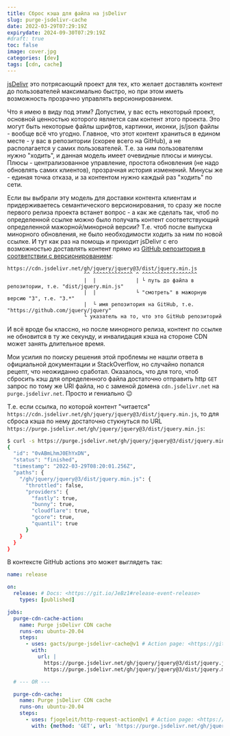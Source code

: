 ```yaml
---
title: Сброс кэша для файла на jsDelivr
slug: purge-jsdelivr-cache
date: 2022-03-29T07:29:19Z
expirydate: 2024-09-30T07:29:19Z
#draft: true
toc: false
image: cover.jpg
categories: [dev]
tags: [cdn, cache]
---
```


[jsDelivr][jsdelivr] это потрясающий проект для тех, кто желает доставлять контент до пользователей максимально быстро, но при этом иметь возможность прозрачно управлять версионированием.

Что я имею в виду под этим? Допустим, у вас есть некоторый проект, основной ценностью которого является сам контент этого проекта. Это могут быть некоторые файлы шрифтов, картинки, иконки, js/json файлы - вообще всё что угодно. Главное, что этот контент храниться в едином месте - у вас в репозитории (скорее всего на GitHub), а не располагается у самих пользователей. Т.е. за ним пользователям нужно "ходить", и данная модель имеет очевидные плюсы и минусы. Плюсы - централизованное управление, простота обновления (не надо обновлять самих клиентов), прозрачная история изменений. Минусы же - единая точка отказа, и за контентом нужно каждый раз "ходить" по сети.

Если вы выбрали эту модель для доставки контента клиентам и придерживаетесь семантического версионирования, то сразу же после первого релиза проекта встанет вопрос - а как же сделать так, чтоб по определенной ссылке можно было получать контент соответствующий определенной мажорной/минорной версии? Т.е. чтоб после выпуска минорного обновления, не было необходимости ходить за ним по новой ссылке. И тут как раз на помощь и приходит jsDelivr с его возможностью доставлять контент прямо из [GitHub репозитория в соответствии с версионированием](https://www.jsdelivr.com/features#gh):

```text
https://cdn.jsdelivr.net/gh/jquery/jquery@3/dist/jquery.min.js
                         ^^ ^^^^^^^^^^^^^ ^ ^^^^^^^^^^^^^^^^^^
                         |  |             | └ путь до файла в репозитории, т.е. "dist/jquery.min.js"
                         |  |             └ "смотреть" в мажорную версию "3", т.е. "3.*"
                         |  └ имя репозитория на GitHub, т.е. "https://github.com/jquery/jquery"
                         └ указатель на то, что это GitHub репозиторий
```

И всё вроде бы классно, но после минорного релиза, контент по ссылке не обновится в ту же секунду, и инвалидация кэша на стороне CDN может занять длительное время.

Мои усилия по поиску решения этой проблемы не нашли ответа в официальной документации и StackOverflow, но случайно попался рецепт, что неожиданно сработал. Оказалось, что для того, чтоб сбросить кэш для определенного файла достаточно отправить http `GET` запрос по тому же URI файла, но с заменой домена `cdn.jsdelivr.net` на `purge.jsdelivr.net`. Просто и гениально 😉

Т.е. если ссылка, по которой контент "читается" `https://cdn.jsdelivr.net/gh/jquery/jquery@3/dist/jquery.min.js`, то для сброса кэша по нему достаточно стукнуться по URL `https://purge.jsdelivr.net/gh/jquery/jquery@3/dist/jquery.min.js`:

```bash
$ curl -s https://purge.jsdelivr.net/gh/jquery/jquery@3/dist/jquery.min.js
{
  "id": "0vABmLhmJ0EhYxDN",
  "status": "finished",
  "timestamp": "2022-03-29T08:20:01.256Z",
  "paths": {
    "/gh/jquery/jquery@3/dist/jquery.min.js": {
      "throttled": false,
      "providers": {
        "fastly": true,
        "bunny": true,
        "cloudflare": true,
        "gcore": true,
        "quantil": true
      }
    }
  }
}
```

В контексте GitHub actions это может выглядеть так:

```yaml
name: release

on:
  release: # Docs: <https://git.io/JeBz1#release-event-release>
    types: [published]

jobs:
  purge-cdn-cache-action:
    name: Purge jsDelivr CDN cache
    runs-on: ubuntu-20.04
    steps:
      - uses: gacts/purge-jsdelivr-cache@v1 # Action page: <https://github.com/gacts/purge-jsdelivr-cache>
        with:
          url: |
            https://purge.jsdelivr.net/gh/jquery/jquery@3/dist/jquery.js
            https://purge.jsdelivr.net/gh/jquery/jquery@3/dist/jquery.min.js

  # --- OR ---

  purge-cdn-cache:
    name: Purge jsDelivr CDN cache
    runs-on: ubuntu-20.04
    steps:
      - uses: fjogeleit/http-request-action@v1 # Action page: <https://github.com/fjogeleit/http-request-action>
        with: {method: 'GET', url: 'https://purge.jsdelivr.net/gh/jquery/jquery@3/dist/jquery.min.js'}
```

[jsdelivr]:https://www.jsdelivr.com/

